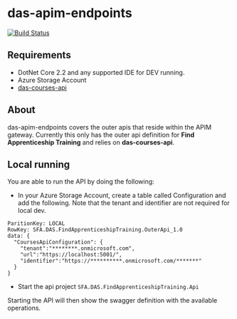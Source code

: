# das-apim-endpoints

[![Build Status](https://sfa-gov-uk.visualstudio.com/Digital%20Apprenticeship%20Service/_apis/build/status/das-apim-endpoints?branchName=master)](https://sfa-gov-uk.visualstudio.com/Digital%20Apprenticeship%20Service/_build/latest?definitionId=2208&branchName=master)

## Requirements

* DotNet Core 2.2 and any supported IDE for DEV running.
* Azure Storage Account
* [das-courses-api](https://github.com/SkillsFundingAgency/das-courses-api)

## About

das-apim-endpoints covers the outer apis that reside within the APIM gateway. Currently this only has the outer api definition for **Find Apprenticeship Training** and relies on **das-courses-api**.

## Local running

You are able to run the API by doing the following:

* In your Azure Storage Account, create a table called Configuration and add the following. Note that the tenant and identifier are not required for local dev.
```
ParitionKey: LOCAL
RowKey: SFA.DAS.FindApprenticeshipTraining.OuterApi_1.0
data: {
  "CoursesApiConfiguration": {
    "tenant":"********.onmicrosoft.com",
    "url":"https://localhost:5001/",
    "identifier":"https://**********.onmicrosoft.com/*******"
  }
}
```
* Start the api project ```SFA.DAS.FindApprenticeshipTraining.Api```

Starting the API will then show the swagger definition with the available operations.